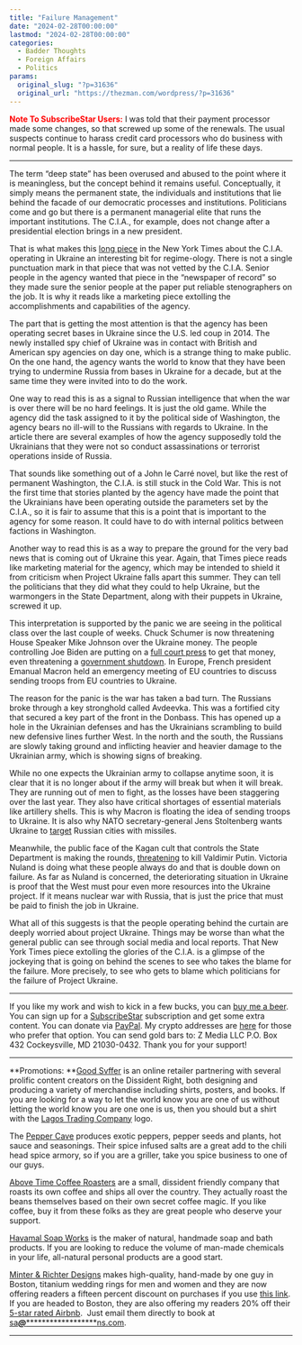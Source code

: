 ```yaml
---
title: "Failure Management"
date: "2024-02-28T00:00:00"
lastmod: "2024-02-28T00:00:00"
categories:
  - Badder Thoughts
  - Foreign Affairs
  - Politics
params:
  original_slug: "?p=31636"
  original_url: "https://thezman.com/wordpress/?p=31636"
---
```


<span style="color: #ff0000;">**Note To SubscribeStar Users:**</span> I
was told that their payment processor made some changes, so that screwed
up some of the renewals. The usual suspects continue to harass credit
card processors who do business with normal people. It is a hassle, for
sure, but a reality of life these days.

------------------------------------------------------------------------

The term “deep state” has been overused and abused to the point where it
is meaningless, but the concept behind it remains useful. Conceptually,
it simply means the permanent state, the individuals and institutions
that lie behind the facade of our democratic processes and institutions.
Politicians come and go but there is a permanent managerial elite that
runs the important institutions. The C.I.A., for example, does not
change after a presidential election brings in a new president.

That is what makes this <a
href="https://www.nytimes.com/2024/02/25/world/europe/cia-ukraine-intelligence-russia-war.html"
rel="noopener" target="_blank">long piece</a> in the New York Times
about the C.I.A. operating in Ukraine an interesting bit for
regime-ology. There is not a single punctuation mark in that piece that
was not vetted by the C.I.A. Senior people in the agency wanted that
piece in the “newspaper of record” so they made sure the senior people
at the paper put reliable stenographers on the job. It is why it reads
like a marketing piece extolling the accomplishments and capabilities of
the agency.

The part that is getting the most attention is that the agency has been
operating secret bases in Ukraine since the U.S. led coup in 2014. The
newly installed spy chief of Ukraine was in contact with British and
American spy agencies on day one, which is a strange thing to make
public. On the one hand, the agency wants the world to know that they
have been trying to undermine Russia from bases in Ukraine for a decade,
but at the same time they were invited into to do the work.

One way to read this is as a signal to Russian intelligence that when
the war is over there will be no hard feelings. It is just the old game.
While the agency did the task assigned to it by the political side of
Washington, the agency bears no ill-will to the Russians with regards to
Ukraine. In the article there are several examples of how the agency
supposedly told the Ukrainians that they were not so conduct
assassinations or terrorist operations inside of Russia.

That sounds like something out of a John le Carré novel, but like the
rest of permanent Washington, the C.I.A. is still stuck in the Cold War.
This is not the first time that stories planted by the agency have made
the point that the Ukrainians have been operating outside the parameters
set by the C.I.A., so it is fair to assume that this is a point that is
important to the agency for some reason. It could have to do with
internal politics between factions in Washington.

Another way to read this is as a way to prepare the ground for the very
bad news that is coming out of Ukraine this year. Again, that Times
piece reads like marketing material for the agency, which may be
intended to shield it from criticism when Project Ukraine falls apart
this summer. They can tell the politicians that they did what they could
to help Ukraine, but the warmongers in the State Department, along with
their puppets in Ukraine, screwed it up.

This interpretation is supported by the panic we are seeing in the
political class over the last couple of weeks. Chuck Schumer is now
threatening House Speaker Mike Johnson over the Ukraine money. The
people controlling Joe Biden are putting on a <a
href="https://thehill.com/homenews/4491739-schumer-jeffries-say-ukraine-discussion-was-intense/"
rel="noopener" target="_blank">full court press</a> to get that money,
even threatening a <a
href="https://rollcall.com/2024/02/27/biden-leaders-optimistic-about-avoiding-shutdown-press-johnson-on-ukraine/"
rel="noopener" target="_blank">government shutdown</a>. In Europe,
French president Emanual Macron held an emergency meeting of EU
countries to discuss sending troops from EU countries to Ukraine.

The reason for the panic is the war has taken a bad turn. The Russians
broke through a key stronghold called Avdeevka. This was a fortified
city that secured a key part of the front in the Donbass. This has
opened up a hole in the Ukrainian defenses and has the Ukrainians
scrambling to build new defensive lines further West. In the north and
the south, the Russians are slowly taking ground and inflicting heavier
and heavier damage to the Ukrainian army, which is showing signs of
breaking.

While no one expects the Ukrainian army to collapse anytime soon, it is
clear that it is no longer about if the army will break but when it will
break. They are running out of men to fight, as the losses have been
staggering over the last year. They also have critical shortages of
essential materials like artillery shells. This is why Macron is
floating the idea of sending troops to Ukraine. It is also why NATO
secretary-general Jens Stoltenberg wants Ukraine to <a
href="https://www.ft.com/content/175bd28f-1eb8-4f57-9cf4-110cca055747"
rel="noopener" target="_blank">target</a> Russian cities with missiles.

Meanwhile, the public face of the Kagan cult that controls the State
Department is making the rounds, <a
href="https://www.cnn.com/videos/world/2024/02/20/intv-amanpour-ukraine-russia-us-victoria-nuland-war.cnn"
rel="noopener" target="_blank">threatening</a> to kill Valdimir Putin.
Victoria Nuland is doing what these people always do and that is double
down on failure. As far as Nuland is concerned, the deteriorating
situation in Ukraine is proof that the West must pour even more
resources into the Ukraine project. If it means nuclear war with Russia,
that is just the price that must be paid to finish the job in Ukraine.

What all of this suggests is that the people operating behind the
curtain are deeply worried about project Ukraine. Things may be worse
than what the general public can see through social media and local
reports. That New York Times piece extolling the glories of the C.I.A.
is a glimpse of the jockeying that is going on behind the scenes to see
who takes the blame for the failure. More precisely, to see who gets to
blame which politicians for the failure of Project Ukraine.

------------------------------------------------------------------------

If you like my work and wish to kick in a few bucks, you can
<a href="https://www.buymeacoffee.com/mujolulu" rel="noopener"
target="_blank">buy me a beer</a>. You can sign up for a
<a href="https://www.subscribestar.com/the-z-blog" rel="noopener"
target="_blank">SubscribeStar</a> subscription and get some extra
content. You can donate via <a
href="https://www.paypal.com/donate/?cmd=_s-xclick&amp;hosted_button_id=UDAS2Q8JYA6CN&amp;source=url"
rel="noopener" target="_blank">PayPal</a>. My crypto addresses are
<a href="https://thezman.com/wordpress/?page_id=22713" rel="noopener"
target="_blank">here</a> for those who prefer that option. You can send
gold bars to: Z Media LLC P.O. Box 432 Cockeysville, MD 21030-0432.
Thank you for your support!

------------------------------------------------------------------------

**Promotions: **<a href="https://goodsvffer.com/" rel="noopener" target="_blank">Good
Svffer</a> is an online retailer partnering with several prolific
content creators on the Dissident Right, both designing and producing a
variety of merchandise including shirts, posters, and books. If you are
looking for a way to let the world know you are one of us without
letting the world know you are one one is us, then you should but a
shirt with the
<a href="https://goodsvffer.com/products/lagos-trading-company"
rel="noopener" target="_blank">Lagos Trading Company</a> logo.

The <a href="https://peppercave.com/shop/ols/products" rel="noopener"
target="_blank">Pepper Cave</a> produces exotic peppers, pepper seeds
and plants, hot sauce and seasonings. Their spice infused salts are a
great add to the chili head spice armory, so if you are a griller, take
you spice business to one of our guys.

<a href="https://abovetimecoffee.com/" rel="noopener"
target="_blank">Above Time Coffee Roasters</a> are a small, dissident
friendly company that roasts its own coffee and ships all over the
country. They actually roast the beans themselves based on their own
secret coffee magic. If you like coffee, buy it from these folks as they
are great people who deserve your support.

<a href="https://havamalsoapworks.com/" rel="noopener"
target="_blank">Havamal Soap Works</a> is the maker of natural, handmade
soap and bath products. If you are looking to reduce the volume of
man-made chemicals in your life, all-natural personal products are a
good start.

<a href="https://www.minterandrichterdesigns.com/"
rel="noreferrer nofollow noopener" target="_blank">Minter &amp; Richter
Designs</a> makes high-quality, hand-made by one guy in Boston, titanium
wedding rings for men and women and they are now offering readers a
fifteen percent discount on purchases if you use
<a href="https://www.minterandrichterdesigns.com/discount/ZMAN"
rel="noreferrer nofollow noopener" target="_blank">this link</a>.
<span class="highlight"><span class="colour"><span class="font"><span class="size">If
you are headed to Boston, they are also offering my readers 20% off
their <a
href="https://www.airbnb.com/users/7988017/listings?user_id=7988017&amp;s=3"
rel="noopener noreferrer" target="_blank">5-star rated Airbnb</a>.  Just
email them directly to book at
<a href="mailto:sa***@*********************ns.com"
data-original-string="QFuK7Fl822Xr/Fkj7+5eLA==cb71EJWAf6i+/KhDMPqsH8zaoVZUu2h4oBT4kUWcCgFeWsWmfU/kkZn/lRls2QL0QKy"><span
class="apbct-email-encoder"
data-original-string="G3p0TIn9UGxX05YDoGgmnQ==cb7VyypKFZUfKDOcfHcE8FAaG2rMHAVd/gnk3Az9+Z7y+44b5yAiiIqCdfOIqQlBomw"
title="This contact has been encoded by Anti-Spam by CleanTalk. Click to decode. To finish the decoding make sure that JavaScript is enabled in your browser.">sa<span
class="apbct-blur">***</span>@<span
class="apbct-blur">*********************</span>ns.com</span></a>.</span></span></span></span>

------------------------------------------------------------------------
